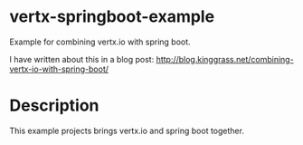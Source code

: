 # vertx-springboot-example
Example for combining vertx.io with spring boot.

I have written about this in a blog post: http://blog.kinggrass.net/combining-vertx-io-with-spring-boot/

# Description
This example projects brings vertx.io and spring boot together. 
